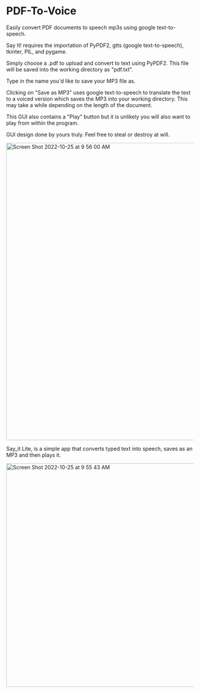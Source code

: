 # PDF-To-Voice
Easily convert PDF documents to speech mp3s using google text-to-speech.

Say It! requires the importation of PyPDF2, gtts (google text-to-speech), tkinter, PIL, and pygame. 

Simply choose a .pdf to upload and convert to text using PyPDF2. This file will be saved into the working directory as "pdf.txt".

Type in the name you'd like to save your MP3 file as.

Clicking on "Save as MP3" uses google text-to-speech to translate the text to a voiced version which saves the MP3 into your working directory. This may take a while depending on the length of the document. 

This GUI also contains a "Play" button but it is unlikely you will also want to play from within the program. 

GUI design done by yours truly. Feel free to steal or destroy at will. <br>

<img width="800" alt="Screen Shot 2022-10-25 at 9 56 00 AM" src="https://user-images.githubusercontent.com/97214702/197829045-f321dfda-83aa-4a0f-a0cb-aa53b2e09b0a.png"> <br>

Say_it Lite, is a simple app that converts typed text into speech, saves as an MP3 and then plays it. 

<img width="601" alt="Screen Shot 2022-10-25 at 9 55 43 AM" src="https://user-images.githubusercontent.com/97214702/197829239-7f9602ec-813d-45d2-85d9-492ffccc802f.png">


